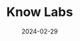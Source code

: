 ---  
layout: startup_page  
title: "Know Labs"  
id: "knowlabs.co"  
permalink: "/knowlabsknowlabs.co02292024/"  
website: "https://www.knowlabs.co/"  
funding_round: "Debt"  
funding_amount: "$12M"  
investors: "Lind Global Fund II LP"  
about: "Know Labs, Inc. develops non-invasive medical diagnostic technology using spectroscopy to capture unique molecular signatures. Its first application is a non-invasive glucose monitor designed for accessible and affordable real-time blood glucose level information, pending FDA clearance. The technology can be integrated into various wearable, mobile, or bench-top formats."  
markets: "Healthtech, Medical Devices, Monitoring Equipment, Diagnostic Equipment, Other Healthcare Technology Systems"  
hq: "Seattle, Washington, United States"  
founded_year: "1998"  
linkedin: "https://www.linkedin.com/company/knowlabsinc"  
twitter: "https://twitter.com/theknowlabs"  
instagram: ""  
facebook: ""  
crunchbase: ""  
pitchbook: "https://pitchbook.com/profiles/company/41400-28"  

date_display: "29-Feb-2024"  
date: "2024-02-29"

# SEO Optimization  
meta_title: "Know Labs - Debt Funding ($12M)"  
meta_description: "Know Labs, Know Labs, Inc. develops non-invasive medical diagnostic technology using spectroscopy to capture unique molecular signatures. Its first application i..."  
meta_keywords: "Know Labs, Healthtech, Medical Devices, Monitoring Equipment, Diagnostic Equipment, Other Healthcare Technology Systems, Debt funding"  
canonical_url: "https://startup.projectstartups.com/knowlabsknowlabs.co02292024/"  
---